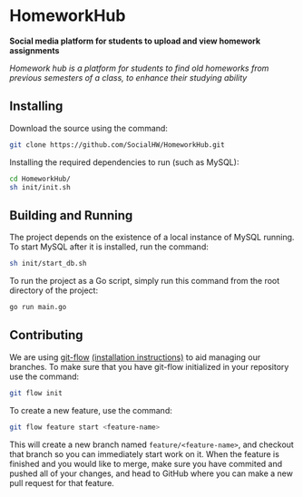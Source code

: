 # HomeworkHub

**Social media platform for students to upload and view homework assignments**

*Homework hub is a platform for students to find old homeworks from previous semesters of a class, to enhance their 
studying ability*

## Installing

Download the source using the command:

```bash
git clone https://github.com/SocialHW/HomeworkHub.git
``` 

Installing the required dependencies to run (such as MySQL):

```bash
cd HomeworkHub/
sh init/init.sh
```

## Building and Running

The project depends on the existence of a local instance of MySQL running. To start MySQL after it is installed, 
run the command:

```bash
sh init/start_db.sh
```

To run the project as a Go script, simply run this command from the root directory of the project:

```bash
go run main.go
```


## Contributing

We are using [git-flow](https://github.com/nvie/gitflow) 
[(installation instructions)](https://github.com/nvie/gitflow/wiki/Installation) to aid managing our branches. To make 
sure that you have git-flow initialized in your repository use the command:

```bash
git flow init
```


To create a new feature, use the command:

```bash
git flow feature start <feature-name>
```

This will create a new branch named `feature/<feature-name>`, and checkout that branch so you can immediately start work
on it. When the feature is finished and you would like to merge, make sure you have commited and pushed all of your
changes, and head to GitHub where you can make a new pull request for that feature.